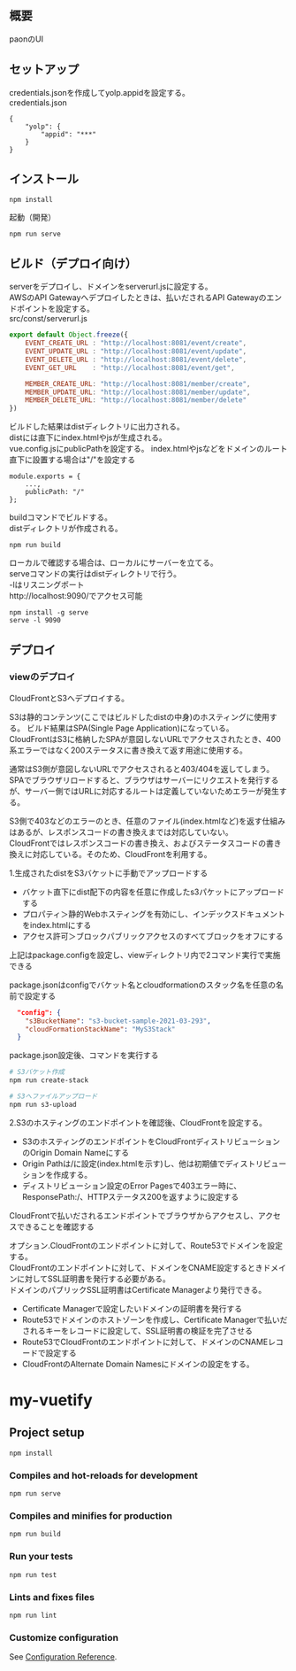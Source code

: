## 概要
paonのUI

## セットアップ
credentials.jsonを作成してyolp.appidを設定する。  
credentials.json
```
{
    "yolp": {
        "appid": "***"
    }
}

```
## インストール
```
npm install
```

起動（開発）
```
npm run serve
```

## ビルド（デプロイ向け）  
serverをデプロイし、ドメインをserverurl.jsに設定する。  
AWSのAPI Gatewayへデプロイしたときは、払いだされるAPI Gatewayのエンドポイントを設定する。  
src/const/serverurl.js
```js
export default Object.freeze({
    EVENT_CREATE_URL : "http://localhost:8081/event/create", 
    EVENT_UPDATE_URL : "http://localhost:8081/event/update",
    EVENT_DELETE_URL : "http://localhost:8081/event/delete",
    EVENT_GET_URL    : "http://localhost:8081/event/get",

    MEMBER_CREATE_URL: "http://localhost:8081/member/create",
    MEMBER_UPDATE_URL: "http://localhost:8081/member/update",
    MEMBER_DELETE_URL: "http://localhost:8081/member/delete"
})
```
ビルドした結果はdistディレクトリに出力される。  
distには直下にindex.htmlやjsが生成される。  
vue.config.jsにpublicPathを設定する。
index.htmlやjsなどをドメインのルート直下に設置する場合は"/"を設定する  
```
module.exports = {
    ...,
    publicPath: "/"
};
```
buildコマンドでビルドする。  
distディレクトリが作成される。  
```
npm run build
```
ローカルで確認する場合は、ローカルにサーバーを立てる。  
serveコマンドの実行はdistディレクトリで行う。  
-lはリスニングポート  
http://localhost:9090/でアクセス可能  
```
npm install -g serve
serve -l 9090
```

## デプロイ
### viewのデプロイ
CloudFrontとS3へデプロイする。  

S3は静的コンテンツ(ここではビルドしたdistの中身)のホスティングに使用する。
ビルド結果はSPA(Single Page Application)になっている。  
CloudFrontはS3に格納したSPAが意図しないURLでアクセスされたとき、400系エラーではなく200ステータスに書き換えて返す用途に使用する。  

通常はS3側が意図しないURLでアクセスされると403/404を返してしまう。  
SPAでブラウザリロードすると、ブラウザはサーバーにリクエストを発行するが、サーバー側ではURLに対応するルートは定義していないためエラーが発生する。  

S3側で403などのエラーのとき、任意のファイル(index.htmlなど)を返す仕組みはあるが、レスポンスコードの書き換えまでは対応していない。  
CloudFrontではレスポンスコードの書き換え、およびステータスコードの書き換えに対応している。そのため、CloudFrontを利用する。  


1.生成されたdistをS3バケットに手動でアップロードする
* バケット直下にdist配下の内容を任意に作成したs3パケットにアップロードする
* プロパティ＞静的Webホスティングを有効にし、インデックスドキュメントをindex.htmlにする
* アクセス許可＞ブロックパブリックアクセスのすべてブロックをオフにする  

上記はpackage.configを設定し、viewディレクトリ内で2コマンド実行で実施できる  

package.jsonはconfigでバケット名とcloudformationのスタック名を任意の名前で設定する
```json
  "config": {
    "s3BucketName": "s3-bucket-sample-2021-03-293",
    "cloudFormationStackName": "MyS3Stack"
  }
```

package.json設定後、コマンドを実行する
```sh
# S3バケット作成
npm run create-stack

# S3へファイルアップロード
npm run s3-upload
```
  
2.S3のホスティングのエンドポイントを確認後、CloudFrontを設定する。
* S3のホスティングのエンドポイントをCloudFrontディストリビューションのOrigin Domain Nameにする
* Origin Pathは/に設定(index.htmlを示す)し、他は初期値でディストリビューションを作成する。
* ディストリビューション設定のError Pagesで403エラー時に、ResponsePath:/、HTTPステータス200を返すように設定する  

CloudFrontで払いだされるエンドポイントでブラウザからアクセスし、アクセスできることを確認する  

オプション.CloudFrontのエンドポイントに対して、Route53でドメインを設定する。  
CloudFrontのエンドポイントに対して、ドメインをCNAME設定するときドメインに対してSSL証明書を発行する必要がある。    
ドメインのパブリックSSL証明書はCertificate Managerより発行できる。  
* Certificate Managerで設定したいドメインの証明書を発行する
* Route53でドメインのホストゾーンを作成し、Certificate Managerで払いだされるキーをレコードに設定して、SSL証明書の検証を完了させる
* Route53でCloudFrontのエンドポイントに対して、ドメインのCNAMEレコードで設定する
* CloudFrontのAlternate Domain Namesにドメインの設定をする。

# my-vuetify

## Project setup
```
npm install
```

### Compiles and hot-reloads for development
```
npm run serve
```

### Compiles and minifies for production
```
npm run build
```

### Run your tests
```
npm run test
```

### Lints and fixes files
```
npm run lint
```

### Customize configuration
See [Configuration Reference](https://cli.vuejs.org/config/).

